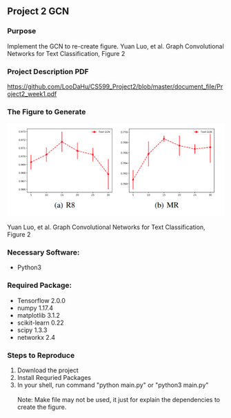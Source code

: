 ## Project 2 GCN 

### Purpose

Implement the GCN to re-create figure. Yuan Luo, et al. Graph Convolutional Networks for Text Classification, Figure 2

### Project Description PDF

https://github.com/LooDaHu/CS599_Project2/blob/master/document_file/Project2_week1.pdf

### The Figure to Generate

![avatar](https://github.com/LooDaHu/CS599_Project2/blob/master/document_file/Graph_Convolutional_Networks_for_Text_Classification_figure2.png?raw=true)

Yuan Luo, et al. Graph Convolutional Networks for Text Classification, Figure 2



### Necessary Software: 
* Python3
### Required Package: 
* Tensorflow 2.0.0 <br>
* numpy 1.17.4 <br>
* matplotlib 3.1.2 <br>
* scikit-learn 0.22 <br>
* scipy 1.3.3 <br>
* networkx 2.4 <br></li>

### Steps to Reproduce
1. Download the project 
2. Install Requried Packages 
3. In your shell, run command "python main.py" or "python3 main.py"<br><br>
Note: Make file may not be used, it just for explain the dependencies to create the figure.
